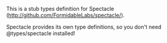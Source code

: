 This is a stub types definition for Spectacle (http://github.com/FormidableLabs/spectacle/).

Spectacle provides its own type definitions, so you don't need @types/spectacle installed!